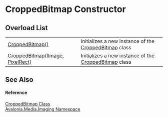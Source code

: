 # CroppedBitmap Constructor


## Overload List
<table>
<tr>
<td><a href="M_Avalonia_Media_Imaging_CroppedBitmap__ctor">CroppedBitmap()</a></td>
<td>Initializes a new instance of the <a href="T_Avalonia_Media_Imaging_CroppedBitmap">CroppedBitmap</a> class</td>
</tr>
<tr>
<td><a href="M_Avalonia_Media_Imaging_CroppedBitmap__ctor_1">CroppedBitmap(IImage, PixelRect)</a></td>
<td>Initializes a new instance of the <a href="T_Avalonia_Media_Imaging_CroppedBitmap">CroppedBitmap</a> class</td>
</tr>
</table>

## See Also


#### Reference
<a href="T_Avalonia_Media_Imaging_CroppedBitmap">CroppedBitmap Class</a>  
<a href="N_Avalonia_Media_Imaging">Avalonia.Media.Imaging Namespace</a>  

